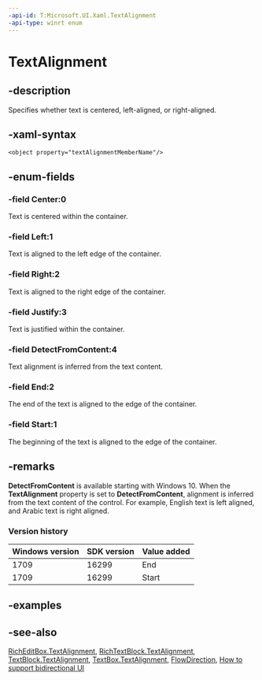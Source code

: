 ```yaml
---
-api-id: T:Microsoft.UI.Xaml.TextAlignment
-api-type: winrt enum
---
```


<!-- Enumeration syntax
public enum Windows.UI.Xaml.TextAlignment : int
-->

# TextAlignment

## -description
Specifies whether text is centered, left-aligned, or right-aligned.

## -xaml-syntax
```xaml
<object property="textAlignmentMemberName"/>
```


## -enum-fields
### -field Center:0
Text is centered within the container.

### -field Left:1
Text is aligned to the left edge of the container.

### -field Right:2
Text is aligned to the right edge of the container.

### -field Justify:3
Text is justified within the container.

### -field DetectFromContent:4
Text alignment is inferred from the text content.

### -field End:2

The end of the text is aligned to the edge of the container.

### -field Start:1

The beginning of the text is aligned to the edge of the container.


## -remarks
**DetectFromContent** is available starting with Windows 10. When the **TextAlignment** property is set to **DetectFromContent**, alignment is inferred from the text content of the control. For example, English text is left aligned, and Arabic text is right aligned.

### Version history

| Windows version | SDK version | Value added |
| -- | -- | -- |
| 1709 | 16299 | End |
| 1709 | 16299 | Start |

## -examples

## -see-also
[RichEditBox.TextAlignment](../microsoft.ui.xaml.controls/richeditbox_textalignment.md), [RichTextBlock.TextAlignment](../microsoft.ui.xaml.controls/richtextblock_textalignment.md), [TextBlock.TextAlignment](../microsoft.ui.xaml.controls/textblock_textalignment.md), [TextBox.TextAlignment](../microsoft.ui.xaml.controls/textbox_textalignment.md), [FlowDirection](flowdirection.md), [How to support bidirectional UI](/previous-versions/windows/apps/jj712703(v=win.10))

